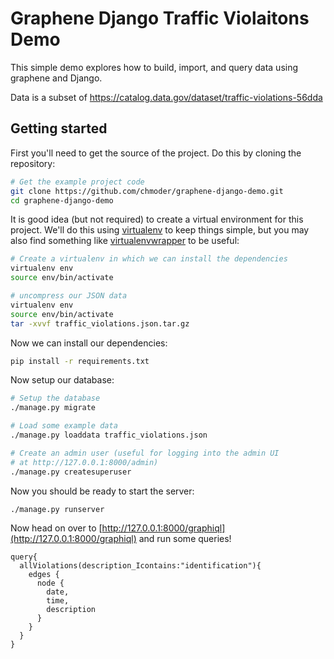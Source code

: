 Graphene Django Traffic Violaitons Demo
===============================

This simple demo explores how to build, import, and query data using graphene
and Django.

Data is a subset of https://catalog.data.gov/dataset/traffic-violations-56dda

Getting started
---------------

First you'll need to get the source of the project. Do this by cloning the
 repository:

```bash
# Get the example project code
git clone https://github.com/chmoder/graphene-django-demo.git
cd graphene-django-demo
```

It is good idea (but not required) to create a virtual environment
for this project. We'll do this using
[virtualenv](http://docs.python-guide.org/en/latest/dev/virtualenvs/)
to keep things simple,
but you may also find something like
[virtualenvwrapper](https://virtualenvwrapper.readthedocs.org/en/latest/)
to be useful:

```bash
# Create a virtualenv in which we can install the dependencies
virtualenv env
source env/bin/activate
```

```bash
# uncompress our JSON data
virtualenv env
source env/bin/activate
tar -xvvf traffic_violations.json.tar.gz
```

Now we can install our dependencies:

```bash
pip install -r requirements.txt
```

Now setup our database:

```bash
# Setup the database
./manage.py migrate

# Load some example data
./manage.py loaddata traffic_violations.json

# Create an admin user (useful for logging into the admin UI
# at http://127.0.0.1:8000/admin)
./manage.py createsuperuser
```

Now you should be ready to start the server:

```bash
./manage.py runserver
```

Now head on over to
[http://127.0.0.1:8000/graphiql](http://127.0.0.1:8000/graphiql)
and run some queries!
```
query{
  allViolations(description_Icontains:"identification"){
    edges {
      node {
        date,
        time,
        description
      }
    }
  }
}

```
